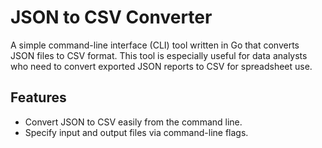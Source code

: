 # JSON to CSV Converter

A simple command-line interface (CLI) tool written in Go that converts JSON files to CSV format. This tool is especially useful for data analysts who need to convert exported JSON reports to CSV for spreadsheet use.

## Features

- Convert JSON to CSV easily from the command line.
- Specify input and output files via command-line flags.
